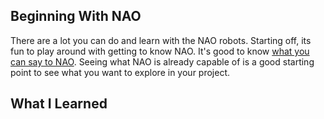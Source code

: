 ## Beginning With NAO
There are a lot you can do and learn with the NAO robots. Starting off, its fun to play around with getting to know NAO.
It's good to know [what you can say to NAO](http://doc.aldebaran.com/2-8/family/nao_user_guide/basic_channel_conversation_nao.html).
Seeing what NAO is already capable of is a good starting point to see what you want to explore in your project.

## What I Learned
